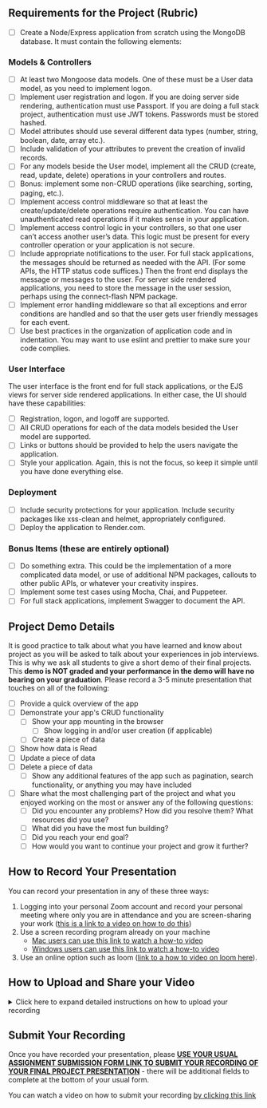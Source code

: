 ## Requirements for the Project (Rubric)
 - [ ] Create a Node/Express application from scratch using the MongoDB database. It must contain the following elements: 

### Models & Controllers

 - [ ] At least two Mongoose data models. One of these must be a User data model, as you need to implement logon.
 - [ ] Implement user registration and logon. If you are doing server side rendering, authentication must use Passport. If you are doing a full stack project, authentication must use JWT tokens. Passwords must be stored hashed.
 - [ ] Model attributes should use several different data types (number, string, boolean, date, array etc.).
 - [ ] Include validation of your attributes to prevent the creation of invalid records.
 - [ ] For any models beside the User model, implement all the CRUD (create, read, update, delete) operations in your controllers and routes.
 - [ ] Bonus: implement some non-CRUD operations (like searching, sorting, paging, etc.).
 - [ ] Implement access control middleware so that at least the create/update/delete operations require authentication. You can have unauthenticated read operations if it makes sense in your application.
 - [ ] Implement access control logic in your controllers, so that one user can’t access another user’s data. This logic must be present for every controller operation or your application is not secure.
 - [ ] Include appropriate notifications to the user. For full stack applications, the messages should be returned as needed with the API. (For some APIs, the HTTP status code suffices.) Then the front end displays the message or messages to the user. For server side rendered applications, you need to store the message in the user session, perhaps using the connect-flash NPM package.
 - [ ] Implement error handling middleware so that all exceptions and error conditions are handled and so that the user gets user friendly messages for each event.
 - [ ] Use best practices in the organization of application code and in indentation. You may want to use eslint and prettier to make sure your code complies.

### User Interface

The user interface is the front end for full stack applications, or the EJS views for server side rendered applications. In either case, the UI should have these capabilities:
 - [ ] Registration, logon, and logoff are supported.
 - [ ] All CRUD operations for each of the data models besided the User model are supported.
 - [ ] Links or buttons should be provided to help the users navigate the application.
 - [ ] Style your application. Again, this is not the focus, so keep it simple until you have done everything else.

### Deployment

 - [ ] Include security protections for your application. Include security packages like xss-clean and helmet, appropriately configured.
 - [ ] Deploy the application to Render.com.

### Bonus Items (these are entirely optional)

 - [ ] Do something extra.  This could be the implementation of a more complicated data model, or use of additional NPM packages, callouts to other public APIs, or whatever your creativity inspires.
 - [ ] Implement some test cases using Mocha, Chai, and Puppeteer.
 - [ ] For full stack applications, implement Swagger to document the API.

## Project Demo Details

It is good practice to talk about what you have learned and know about project as you will be asked to talk about your experiences in job interviews. This is why we ask all students to give a short demo of their final projects. This **demo is NOT graded and your performance in the demo will have no bearing on your graduation**. Please record a 3-5 minute presentation that touches on all of the following:

 - [ ] Provide a quick overview of the app
 - [ ] Demonstrate your app's CRUD functionality
	 - [ ] Show your app mounting in the browser
		 - [ ] Show logging in and/or user creation (if applicable) 
	 - [ ] Create a piece of data
  - [ ] Show how data is Read
  - [ ] Update a piece of data
  - [ ] Delete a piece of data
	 - [ ] Show any additional features of the app such as pagination, search functionality, or anything you may have included
 - [ ] Share what the most challenging part of the project and what you enjoyed working on the most or answer any of the following questions:
   - [ ] Did you encounter any problems? How did you resolve them? What resources did you use?
   - [ ] What did you have the most fun building?
   - [ ] Did you reach your end goal?
   - [ ] How would you want to continue your project and grow it further? 

## How to Record Your Presentation

You can record your presentation in any of these three ways:
 1. Logging into your personal Zoom account and record your personal meeting where only you are in attendance and you are screen-sharing your work ([this is a link to a video on how to do this](https://www.youtube.com/watch?v=njwbjFYCbGU))
 2. Use a screen recording program already on your machine
	- [Mac users can use this link to watch a how-to video](https://www.youtube.com/watch?v=w9Byefp51tY)
	- [Windows users can use this link to watch a how-to video](https://www.youtube.com/watch?v=PJB7pM5bvNI)
 3. Use an online option such as loom ([link to a how to video on loom here](https://www.youtube.com/watch?v=oAdLPbfXcQo)).

## How to Upload and Share your Video

<details>
<summary>Click here to expand detailed instructions on how to upload your recording</summary>
<br>
<h4>1. Make sure you're logged in to youtube.</h4>
 <p>If you don't have a youtube account, <a href="https://support.google.com/youtube/answer/161805?hl=en&co=GENIE.Platform%3DDesktop">create one by following these instructions</a>.</p>
 <p>You will know you're logged in if you have an initial/icon/other in the top right corner (where the M in the brown circle is on this screenshot):</p>

 ![User logged in to youtube account](https://github.com/Code-the-Dream-School/intro-to-programming-2025/blob/d2f9b35d7206eeb0af24f85a8e8e5d97d43cbfad/images/Screenshot%202025-01-27%20at%204.01.20%E2%80%AFPM.png?raw=true)

 <h4>2. Click `+ Create` in the top right and select `Upload video`</h4>

 ![Create menu expanded](https://github.com/Code-the-Dream-School/intro-to-programming-2025/blob/d2f9b35d7206eeb0af24f85a8e8e5d97d43cbfad/images/Screenshot%202025-01-27%20at%204.01.27%E2%80%AFPM.png?raw=true)

 <h4>3. In the Upload videos window that appears, click the black `Select files` button</h4>
 <p>You'll need to select the file of your recording you have saved on your computer.</p>

 ![Upload videos modal](https://github.com/Code-the-Dream-School/intro-to-programming-2025/blob/d2f9b35d7206eeb0af24f85a8e8e5d97d43cbfad/images/Screenshot%202025-01-27%20at%204.01.35%E2%80%AFPM.png?raw=true)

<h4>4. The fle title will be the default video title. You can change this to include your name and "Node Final Project Presentation"</h4>

![Edit Video Details title](https://github.com/Code-the-Dream-School/intro-to-programming-2025/blob/d2f9b35d7206eeb0af24f85a8e8e5d97d43cbfad/images/Screenshot%202025-01-27%20at%204.02.17%E2%80%AFPM.png?raw=true)

<h4>5. Scroll down under the title; select "No, it's not made for kids" and click on the `Show more` gray button to make further setting changes</h4>

![Adjust video settings](https://github.com/Code-the-Dream-School/intro-to-programming-2025/blob/d2f9b35d7206eeb0af24f85a8e8e5d97d43cbfad/images/Screenshot%202025-01-27%20at%204.02.30%E2%80%AFPM.png?raw=true)

<h4>6. You'll want to be sure the following options for some of the sections that appear after click `Show more` are set to the following:</h4>

 - [ ] Altered content: select "No" since you have not used AI to alter reality in your video
 - [ ] Recording date and location: please select the date you made your final project recording
 - [ ] Shorts remixing: select "Don't allow remixing"
 - [ ] Comments and ratings: if you would like classmates to leave comments, leave comments "On", otherwise you can turn them off by selecting "Off". *NOTE: we do not and cannot monitor comments. Please report anything concerning to Code the Dream but have screenshots if needed.* You can also UNcheck the "Show how many viewers like this video if you wish.
 - [ ] Click the black `Next` button in the bottom right to proceed from the Details section of the upload through the Video elements and Checks portion.
 - [ ] Once you are on the Visibility section of the upload, select "Unlisted" as seen here

![Select Unlisted](https://github.com/Code-the-Dream-School/intro-to-programming-2025/blob/d2f9b35d7206eeb0af24f85a8e8e5d97d43cbfad/images/Screenshot%202025-01-27%20at%204.04.52%E2%80%AFPM.png?raw=true)

 - [ ] Lastly, click `Save` and copy your video link as seen here

![Save and copy](https://github.com/Code-the-Dream-School/intro-to-programming-2025/blob/d2f9b35d7206eeb0af24f85a8e8e5d97d43cbfad/images/Screenshot%202025-01-27%20at%204.05.09%E2%80%AFPM.png?raw=true)

</details>

## Submit Your Recording

Once you have recorded your presentation, please **[USE YOUR USUAL ASSIGNMENT SUBMISSION FORM LINK TO SUBMIT YOUR RECORDING OF YOUR FINAL PROJECT PRESENTATION](https://airtable.com/appoSRJMlXH9KvE6w/shrzPnfo6Iy86iETq)** - there will be additional fields to complete at the bottom of your usual form.

You can watch a video on how to submit your recording [by clicking this link](https://youtu.be/bKPglZS2UTU)
